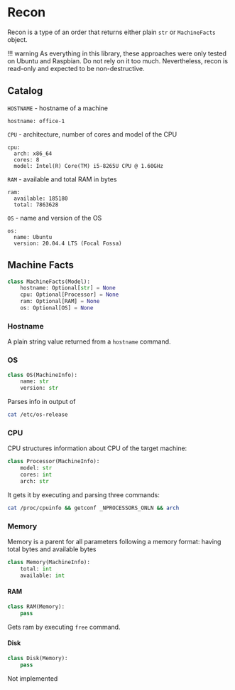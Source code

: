# Recon

Recon is a type of an order that returns either plain `str` or `MachineFacts` object. 

!!! warning
    As everything in this library, these approaches were only tested on Ubuntu and Raspbian. Do not rely on it too much. Nevertheless, recon is read-only and expected to be non-destructive. 

## Catalog

`HOSTNAME` - hostname of a machine

```
hostname: office-1
```

`CPU` - architecture, number of cores and model of the CPU

```
cpu:
  arch: x86_64
  cores: 8
  model: Intel(R) Core(TM) i5-8265U CPU @ 1.60GHz
```

`RAM` - available and total RAM in bytes

```
ram:
  available: 185180
  total: 7863628
```

`OS` - name and version of the OS

```
os:
  name: Ubuntu
  version: 20.04.4 LTS (Focal Fossa)
```

## Machine Facts

```python
class MachineFacts(Model):
    hostname: Optional[str] = None
    cpu: Optional[Processor] = None
    ram: Optional[RAM] = None
    os: Optional[OS] = None
```

### Hostname

A plain string value returned from a `hostname` command.

### OS

```python
class OS(MachineInfo):
    name: str
    version: str
```

Parses info in output of 

```bash
cat /etc/os-release
```

### CPU

CPU structures information about CPU of the target machine:

```python
class Processor(MachineInfo):
    model: str
    cores: int
    arch: str
```

It gets it by executing and parsing three commands:

```bash
cat /proc/cpuinfo && getconf _NPROCESSORS_ONLN && arch
```

### Memory

Memory is a parent for all parameters following a memory format: having total bytes and available bytes

```python
class Memory(MachineInfo):
    total: int
    available: int

```

#### RAM

```python
class RAM(Memory):
    pass
```

Gets ram by executing `free` command.

#### Disk

```python
class Disk(Memory):
    pass

```

Not implemented
